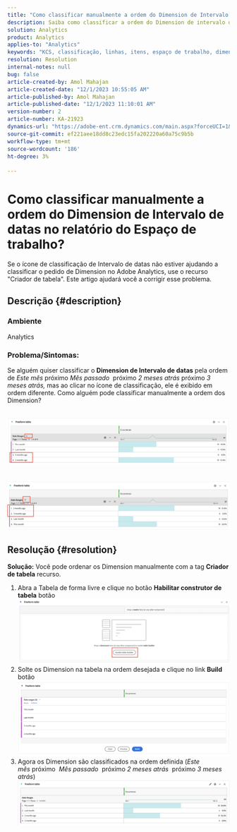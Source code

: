 ```yaml
---
title: "Como classificar manualmente a ordem do Dimension de Intervalo de datas no relatório do Espaço de trabalho?"
description: Saiba como classificar a ordem do Dimension de intervalo de datas no Analytics. Use o recurso "Criador de tabela".
solution: Analytics
product: Analytics
applies-to: "Analytics"
keywords: "KCS, classificação, linhas, itens, espaço de trabalho, dimensões, classificação, ordem, Analytics"
resolution: Resolution
internal-notes: null
bug: false
article-created-by: Amol Mahajan
article-created-date: "12/1/2023 10:55:05 AM"
article-published-by: Amol Mahajan
article-published-date: "12/1/2023 11:10:01 AM"
version-number: 2
article-number: KA-21923
dynamics-url: "https://adobe-ent.crm.dynamics.com/main.aspx?forceUCI=1&pagetype=entityrecord&etn=knowledgearticle&id=d5eef410-3890-ee11-8179-6045bd006b3d"
source-git-commit: ef221aee18dd8c23edc15fa202220a60a75c9b5b
workflow-type: tm+mt
source-wordcount: '186'
ht-degree: 3%

---
```


# Como classificar manualmente a ordem do Dimension de Intervalo de datas no relatório do Espaço de trabalho?


Se o ícone de classificação de Intervalo de datas não estiver ajudando a classificar o pedido de Dimension no Adobe Analytics, use o recurso &quot;Criador de tabela&quot;. Este artigo ajudará você a corrigir esse problema.

## Descrição {#description}


### <b>Ambiente</b>

Analytics



### <b>Problema/Sintomas:</b>

Se alguém quiser classificar o <b>Dimension de Intervalo de datas</b> pela ordem de *Este mês* próximo *Mês passado*  próximo *2 meses atrás* próximo *3 meses atrás,* mas ao clicar no ícone de classificação, ele é exibido em ordem diferente.
Como alguém pode classificar manualmente a ordem dos Dimension?

 <br>![](assets/___d6eef410-3890-ee11-8179-6045bd006b3d___.png)<br> <br> <br>![](assets/___d8eef410-3890-ee11-8179-6045bd006b3d___.png)

## Resolução {#resolution}

<b>Solução:</b>
Você pode ordenar os Dimension manualmente com a tag <b>Criador de tabela</b> recurso.

1. Abra a Tabela de forma livre e clique no botão <b>Habilitar construtor de tabela</b> botão ![](assets/d4eda136-2fcd-ed11-b597-6045bd006793.png)
2. Solte os Dimension na tabela na ordem desejada e clique no link <b>Build</b> botão![](assets/69497031-30cd-ed11-b597-6045bd006793.png)
3. Agora os Dimension são classificados na ordem definida (*Este mês* próximo  *Mês passado*  próximo *2 meses atrás*  próximo *3 meses atrás*)![](assets/efb1744a-30cd-ed11-b597-6045bd006793.png)



